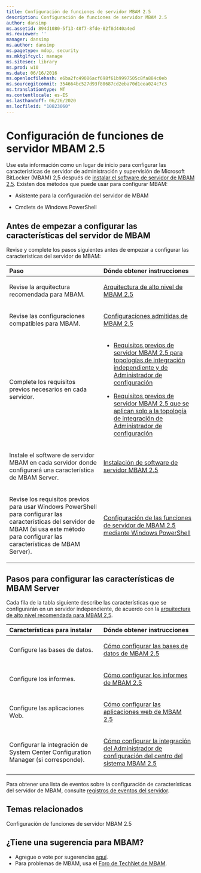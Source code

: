 ```yaml
---
title: Configuración de funciones de servidor MBAM 2.5
description: Configuración de funciones de servidor MBAM 2.5
author: dansimp
ms.assetid: 894d1080-5f13-48f7-8fde-82f8d440a4ed
ms.reviewer: ''
manager: dansimp
ms.author: dansimp
ms.pagetype: mdop, security
ms.mktglfcycl: manage
ms.sitesec: library
ms.prod: w10
ms.date: 06/16/2016
ms.openlocfilehash: e6ba2fc49086acf698f61b9997505c8fa884c0eb
ms.sourcegitcommit: 354664bc527d93f80687cd2eba70d1eea024c7c3
ms.translationtype: MT
ms.contentlocale: es-ES
ms.lasthandoff: 06/26/2020
ms.locfileid: "10823060"
---
```

# Configuración de funciones de servidor MBAM 2.5


Use esta información como un lugar de inicio para configurar las características de servidor de administración y supervisión de Microsoft BitLocker (MBAM) 2,5 después de [instalar el software de servidor de MBAM 2,5](installing-the-mbam-25-server-software.md). Existen dos métodos que puede usar para configurar MBAM:

-   Asistente para la configuración del servidor de MBAM

-   Cmdlets de Windows PowerShell

## Antes de empezar a configurar las características del servidor de MBAM


Revise y complete los pasos siguientes antes de empezar a configurar las características del servidor de MBAM:

<table>
<colgroup>
<col width="50%" />
<col width="50%" />
</colgroup>
<thead>
<tr class="header">
<th align="left">Paso</th>
<th align="left">Dónde obtener instrucciones</th>
</tr>
</thead>
<tbody>
<tr class="odd">
<td align="left"><p>Revise la arquitectura recomendada para MBAM.</p></td>
<td align="left"><p><a href="high-level-architecture-for-mbam-25.md" data-raw-source="[High-Level Architecture for MBAM 2.5](high-level-architecture-for-mbam-25.md)">Arquitectura de alto nivel de MBAM 2.5</a></p></td>
</tr>
<tr class="even">
<td align="left"><p>Revise las configuraciones compatibles para MBAM.</p></td>
<td align="left"><p><a href="mbam-25-supported-configurations.md" data-raw-source="[MBAM 2.5 Supported Configurations](mbam-25-supported-configurations.md)">Configuraciones admitidas de MBAM 2.5</a></p></td>
</tr>
<tr class="odd">
<td align="left"><p>Complete los requisitos previos necesarios en cada servidor.</p></td>
<td align="left"><ul>
<li><p><a href="mbam-25-server-prerequisites-for-stand-alone-and-configuration-manager-integration-topologies.md" data-raw-source="[MBAM 2.5 Server Prerequisites for Stand-alone and Configuration Manager Integration Topologies](mbam-25-server-prerequisites-for-stand-alone-and-configuration-manager-integration-topologies.md)">Requisitos previos de servidor MBAM 2.5 para topologías de integración independiente y de Administrador de configuración</a></p></li>
<li><p><a href="mbam-25-server-prerequisites-that-apply-only-to-the-configuration-manager-integration-topology.md" data-raw-source="[MBAM 2.5 Server Prerequisites that Apply Only to the Configuration Manager Integration Topology](mbam-25-server-prerequisites-that-apply-only-to-the-configuration-manager-integration-topology.md)">Requisitos previos de servidor MBAM 2.5 que se aplican solo a la topología de integración de Administrador de configuración</a></p></li>
</ul></td>
</tr>
<tr class="even">
<td align="left"><p>Instale el software de servidor MBAM en cada servidor donde configurará una característica de MBAM Server.</p></td>
<td align="left"><p><a href="installing-the-mbam-25-server-software.md" data-raw-source="[Installing the MBAM 2.5 Server Software](installing-the-mbam-25-server-software.md)">Instalación de software de servidor MBAM 2.5</a></p></td>
</tr>
<tr class="odd">
<td align="left"><p>Revise los requisitos previos para usar Windows PowerShell para configurar las características del servidor de MBAM (si usa este método para configurar las características de MBAM Server).</p></td>
<td align="left"><p><a href="configuring-mbam-25-server-features-by-using-windows-powershell.md" data-raw-source="[Configuring MBAM 2.5 Server Features by Using Windows PowerShell](configuring-mbam-25-server-features-by-using-windows-powershell.md)">Configuración de las funciones de servidor de MBAM 2.5 mediante Windows PowerShell</a></p></td>
</tr>
</tbody>
</table>

 

## Pasos para configurar las características de MBAM Server


Cada fila de la tabla siguiente describe las características que se configurarán en un servidor independiente, de acuerdo con la [arquitectura de alto nivel recomendada para MBAM 2,5](high-level-architecture-for-mbam-25.md).

<table>
<colgroup>
<col width="50%" />
<col width="50%" />
</colgroup>
<thead>
<tr class="header">
<th align="left">Características para instalar</th>
<th align="left">Dónde obtener instrucciones</th>
</tr>
</thead>
<tbody>
<tr class="odd">
<td align="left"><p>Configure las bases de datos.</p></td>
<td align="left"><p><a href="how-to-configure-the-mbam-25-databases.md" data-raw-source="[How to Configure the MBAM 2.5 Databases](how-to-configure-the-mbam-25-databases.md)">Cómo configurar las bases de datos de MBAM 2.5</a></p></td>
</tr>
<tr class="even">
<td align="left"><p>Configure los informes.</p></td>
<td align="left"><p><a href="how-to-configure-the-mbam-25-reports.md" data-raw-source="[How to Configure the MBAM 2.5 Reports](how-to-configure-the-mbam-25-reports.md)">Cómo configurar los informes de MBAM 2.5</a></p></td>
</tr>
<tr class="odd">
<td align="left"><p>Configure las aplicaciones Web.</p></td>
<td align="left"><p><a href="how-to-configure-the-mbam-25-web-applications.md" data-raw-source="[How to Configure the MBAM 2.5 Web Applications](how-to-configure-the-mbam-25-web-applications.md)">Cómo configurar las aplicaciones web de MBAM 2.5</a></p></td>
</tr>
<tr class="even">
<td align="left"><p>Configurar la integración de System Center Configuration Manager (si corresponde).</p></td>
<td align="left"><p><a href="how-to-configure-the-mbam-25-system-center-configuration-manager-integration.md" data-raw-source="[How to Configure the MBAM 2.5 System Center Configuration Manager Integration](how-to-configure-the-mbam-25-system-center-configuration-manager-integration.md)">Cómo configurar la integración del Administrador de configuración del centro del sistema MBAM 2.5</a></p></td>
</tr>
</tbody>
</table>

 

Para obtener una lista de eventos sobre la configuración de características del servidor de MBAM, consulte [registros de eventos del servidor](server-event-logs.md).



## Temas relacionados


Configuración de funciones de servidor MBAM 2.5
 

 
## ¿Tiene una sugerencia para MBAM?
- Agregue o vote por sugerencias [aquí](http://mbam.uservoice.com/forums/268571-microsoft-bitlocker-administration-and-monitoring). 
- Para problemas de MBAM, usa el [Foro de TechNet de MBAM](https://social.technet.microsoft.com/Forums/home?forum=mdopmbam).




